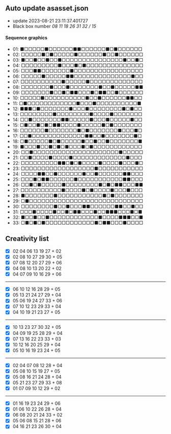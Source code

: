 ## Auto update asasset.json

* update 2023-08-21 23:11:37.401727
* Black box number _08 11 18 26 31 32 / 15_
#### Sequence graphics

* 01: ■□□□□□■□□□□□□■■□□□□□□■□■□□□□□□
* 02: □□□□□■□■□□□□□■□□□□□□■□□■□□□□□□
* 03: ■□□■□□■□□■□□□□□□□□□□□□□□□■□□■□
* 04: □□□□□□□□□■□□□■□■□□□□□□□□□□□□□□
* 05: □□□■■□□□□□□□■□□□□□□□□□□□□□□□□□
* 06: □□□□□■□□□□□■■□□□□□□□□□□□□□□■□□
* 07: □□□□□□□□□□■□□□□□■□□□□□□□□□□□□□
* 08: □□□□□□□■□□□■□□□□□□□■□□■□□□□□■■
* 09: □□□□□□□■□□■□■■□□□■□■■□□■□□□□□□
* 10: □□□□□■□□□□□□□□□□■□□■□□□□□□■■□□
* 11: □■□□□□□□□□□□□□■□□□■□□□□□□□□□□■
* 12: ■■■□■□□□□□□□■□□□■□□□□□□□□■□■□□
* 13: □□□□□□□□■□□□□□□□□■□□□□■□□□□□□□
* 14: □□■□□□□□□□■■□□□□□■□□□■□□□□□■□□
* 15: □■□□■□■□■■□□□□■□□□□□■□■□□□□□□□
* 16: □□□□□□■□□□□□□□■□■□□□□□□□■□□□■□
* 17: □□■□□□□□□□□□□□□□■■□□■□□□□□□□■□
* 18: □■□□□□□■□■□□□□□■□□■□□■□□□□□□□■
* 19: ■□□□■□□■□■□■□□□■□■□□□□□□□□□□□□
* 20: □□■□□□□□□□□□□□□□□□□□□□□□■□□□□□
* 21: □□■□□□□■□□□□■□□□□□□□□□□□□□■□□□
* 22: □□□□□□□□□■■□■□■□□□□■□□□□■□□□■□
* 23: □□□□□□□□□□□□□□□□□□■□□□□□□□□□□□
* 24: □□□□■■□□■□□□□□□■□□■□□□□□□■■□□□
* 25: □□□■□■■□□□□□□■□□□□□□□□□□□■■□□□
* 26: □□■□■□□□□□■□□□□□□□□■□■□■■□□□■■
* 27: □□□□□□□□□□■□□□□■□■□□□□■□□□■□□□
* 28: ■□□□□□□□■□□□□□□□□□□□■□■□□□□□□□
* 29: □■□□□□□□□□□□□□□□□□□□□□□□□□□□□□
* 30: □□□□□□□□■□□■□□□■■□□□□□□■■□□■□□
* 31: □□□■□□□□■□□■□■■□□□■□□■■■□□□■□■
* 32: ■□□■□□■□□□□□□□□□□□□■□□□□■■■□□■
* 33: □■□■□■□□□□□□□□□□□□■□■■□□□■□□□□
## Creativity list

- [x] 02 04 06 13 19 27 + 02
- [x] 02 08 10 27 29 30 + 05
- [x] 07 08 12 20 27 29 + 06
- [x] 04 08 10 13 20 22 + 02
- [x] 04 07 09 10 16 29 + 06
***
- [x] 06 10 12 16 28 29 + 05
- [x] 05 13 21 24 27 29 + 04
- [x] 05 06 19 24 27 33 + 06
- [x] 07 10 12 23 29 33 + 04
- [x] 04 10 19 21 23 27 + 05
***
- [x] 10 13 23 27 30 32 + 05
- [x] 04 09 19 25 28 29 + 04
- [x] 07 13 16 22 23 33 + 03
- [x] 10 12 16 20 25 29 + 04
- [x] 05 10 16 19 23 24 + 05
***
- [x] 02 04 07 08 12 28 + 04
- [x] 05 08 10 15 19 27 + 05
- [x] 05 08 16 21 24 28 + 04
- [x] 05 21 23 27 29 33 + 08
- [x] 01 07 09 10 12 29 + 02
***
- [x] 01 16 19 23 24 29 + 06
- [x] 01 06 10 22 26 28 + 04
- [x] 06 08 20 21 24 33 + 02
- [x] 05 06 08 15 21 28 + 06
- [x] 04 16 21 23 26 30 + 04
